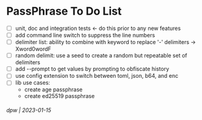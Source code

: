 # PassPhrase To Do List

* [ ] unit, doc and integration tests <- do this prior to any new features
* [ ] add command line switch to suppress the line numbers
* [ ] delimiter list: ability to combine with keyword to replace '-' delimiters -> Xword0wordF
* [ ] random delimit: use a seed to create a random but repeatable set of delimiters
* [ ] add --prompt to get values by prompting to obfiscate history
* [ ] use config extension to switch between toml, json, b64, and enc
* [ ] lib use cases: 
    * create age passphrase
    * create ed25519 passphrase

###### dpw | 2023-01-15
